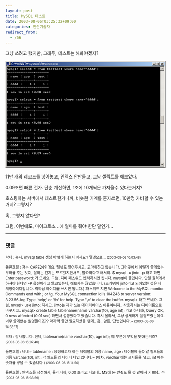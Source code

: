 ```yaml
---
layout: post
title: MySQL 테스트
date: 2003-08-06T03:25:32+09:00
categories: 전산기술자
redirect_from:
  - /56
---
```


그냥 쓰려고 했지만, 그래두, 테스트는 해봐야겠지?

![ ](/assets/media/logs_archives_mysql_p_test.jpg)

11만 개의 레코드를 넣어놓고, 인덱스 안만들고, 그냥 셀렉트를 해보았다.

0.09초면 빠른 건가. 단순 계산하면, 1초에 10개씩은 가져올수 있다는거지?

호스팅하는 서버에서 테스트한거니까, 비슷한 기계를 혼자쓰면, 10만명 카바할 수 있는거지? 그렇지?

혹, 그렇지 않다면?

그럼, 이번에도, 마이크로소...에 얼마를 줘야 한단 말인가...

* * *

### 댓글



<!--- cmt:106 --->
<!--- mail: --->
<!--- parent:0 --->

<small>락타 : 혹시, mysql table 생성 어떻게 하는지 아세요? 텔넷으로... <small>(2003-08-06 10:03:48)</small></small>


<!--- cmt:107 --->
<!--- mail: --->
<!--- parent:0 --->

<small>돌핀호텔 : 저는 CAFE24인데요. 텔넷도 열어주시고, 고마워하고 있습니다. 그런곳에서 이렇게 쓸데없는 부하를 주는 것이, 잘하는 건지는 모르겠지만서도, 필요하다고 해서리.    $ mysql -u jinto -p  라고 하면  Enter password:  가 뜨네요. 그럼, 디비 패스워드 입력하시면 됩니다. mysql이 뜰겁니다. 만일 원격에서 하셔야 한다면 -P 옵션이라고 알고있는데, 해보지는 않았습니다.  (조기위에 jinto라고 되어있는 것은 제 계정아이디입니다. 락타님 아이디를 쓰시면 됩니다.)   패스워드 치면  Welcome to the MySQL monitor.  Commands end with ; or \g. Your MySQL connection id is 104246 to server version: 3.23.56-log  Type 'help;' or '\h' for help. Type '\c' to clear the buffer.  mysql>  라고 뜨네요.  그럼,   mysql> use jinto;  하시고, jinto는 제가 쓰는 데이터베이스 이름이니까.. 사용하시는 디비이름으로 바꾸시고..  mysql> create table tablename(name varchar(10), age int);  라고 하니까,  Query OK, 0 rows affected (0.01 sec)  하면서 성공했다고 했습니다.  혹시 몰라서, 그냥 상세하게 설명드렸는데요. 너무 쓸데없는 설명들이죠?? 마지막 줄만 필요하셨을 텐데.. 흠.. 암튼, 답변입니다.~ <small>(2003-08-06 14:38:17)</small></small>


<!--- cmt:108 --->
<!--- mail: --->
<!--- parent:0 --->

<small>락타 : 감사합니다.  헌데, tablename(name varchar(10), age int); 이 부분이 무엇을 뜻하는거죠? <small>(2003-08-06 15:07:40)</small></small>


<!--- cmt:109 --->
<!--- mail: --->
<!--- parent:0 --->

<small>돌핀호텔 : 네네~  tablename : 생성하고자 하는 테이블의 이름 name, age : 테이블에 들어갈 필드들의 이름 varchar(10), int : 각 필드들의 데이터 타입  입니다.~  (아차, varchar 에는 글자들을 넣고, int 에는 숫자를 넣을 수 있습니다.) <small>(2003-08-06 15:14:50)</small></small>


<!--- cmt:110 --->
<!--- mail: --->
<!--- parent:0 --->

<small>돌핀호텔 : 인덱스를 생성해서, 돌리니까, 0.00 초라고 나오네..  MS에 돈 안줘도 될 것 같아서 기쁘당.. ^^ <small>(2003-08-06 15:33:59)</small></small>

